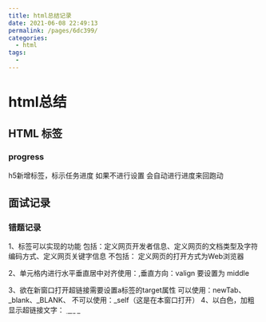 ```yaml
---
title: html总结记录
date: 2021-06-08 22:49:13
permalink: /pages/6dc399/
categories:
  - html
tags:
  - 
---
```

  #  html总结
  
   ## HTML 标签

  ### progress  
  h5新增标签，标示任务进度
  如果不进行设置 会自动进行进度来回跑动


  ## 面试记录


  ### 错题记录
 1、<meta/>标签可以实现的功能
    包括：定义网页开发者信息、定义网页的文档类型及字符编码方式、定义网页关键字信息
    不包括： 定义网页的打开方式为Web浏览器

 2、单元格内进行水平垂直居中对齐使用：<td align="center" valign="middle">,垂直方向：valign 要设置为 middle

 3、欲在新窗口打开超链接需要设置a标签的target属性
    可以使用：newTab、_blank、_BLANK、 不可以使用：_self（这是在本窗口打开）
 4、以白色，加粗显示超链接文字： <b><a href="#"><font color="white">文字</font></a></b>

